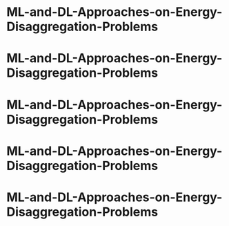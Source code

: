# ML-and-DL-Approaches-on-Energy-Disaggregation-Problems
# ML-and-DL-Approaches-on-Energy-Disaggregation-Problems
# ML-and-DL-Approaches-on-Energy-Disaggregation-Problems
# ML-and-DL-Approaches-on-Energy-Disaggregation-Problems
# ML-and-DL-Approaches-on-Energy-Disaggregation-Problems
